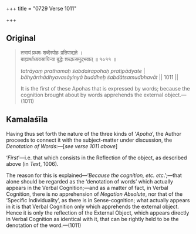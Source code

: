 +++
title = "0729 Verse 1011"

+++
## Original 
>
> तत्रायं प्रथमः शब्दैरपोहः प्रतिपाद्यते ।  
> बाह्यार्थाध्यवसायिन्या बुद्धेः शब्दात्समुद्भवात् ॥ १०११ ॥ 
>
> *tatrāyaṃ prathamaḥ śabdairapohaḥ pratipādyate* \|  
> *bāhyārthādhyavasāyinyā buddheḥ śabdātsamudbhavāt* \|\| 1011 \|\| 
>
> It is the first of these Apohas that is expressed by words; because the cognition brought about by words apprehends the external object.—(1011)



## Kamalaśīla

Having thus set forth the nature of the three kinds of ‘*Apoha*’, the Author proceeds to connect it with the subject-matter under discussion, the *Denotation of Words*:—[*see verse 1011 above*]

‘*First*’—i.e. that which consists in the Reflection of the object, as described above (in *Text*, 1006).

The reason for this is explained—‘*Because the cognition, etc. etc*.’;—that alone should be regarded as the ‘denotation of words’ which actually appears in the Verbal Cognition;—and as a matter of fact, in Verbal Cognition, there is no apprehension of *Negation Absolute*, nor that of the ‘Specific Individuality’, as there is in Sense-cognition; what actually appears in it is that Verbal Cognition only which apprehends the external object. Hence it is only the reflection of the External Object, which appears directly in Verbal Cognition as identical with it, that can be rightly held to be the denotation of the word.—(1011)


